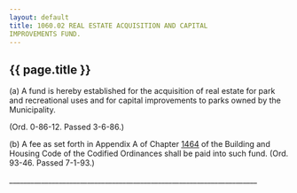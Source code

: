 ```yaml
---
layout: default 
title: 1060.02 REAL ESTATE ACQUISITION AND CAPITAL
IMPROVEMENTS FUND.
---
```


{{ page.title }}
----------------

​(a) A fund is hereby established for the acquisition of real estate for
park and recreational uses and for capital improvements to parks owned
by the Municipality.

(Ord. 0-86-12. Passed 3-6-86.)

​(b) A fee as set forth in Appendix A of Chapter [1464](58d37b9c.html)
of the Building and Housing Code of the Codified Ordinances shall be
paid into such fund. (Ord. 93-46. Passed 7-1-93.)

\_\_\_\_\_\_\_\_\_\_\_\_\_\_\_\_\_\_\_\_\_\_\_\_\_\_\_\_\_\_\_\_\_\_\_\_\_\_\_\_\_\_\_\_\_\_\_\_\_\_\_\_\_\_\_\_\_\_\_\_\_\_\_\_\_\_\_\_\_\_
